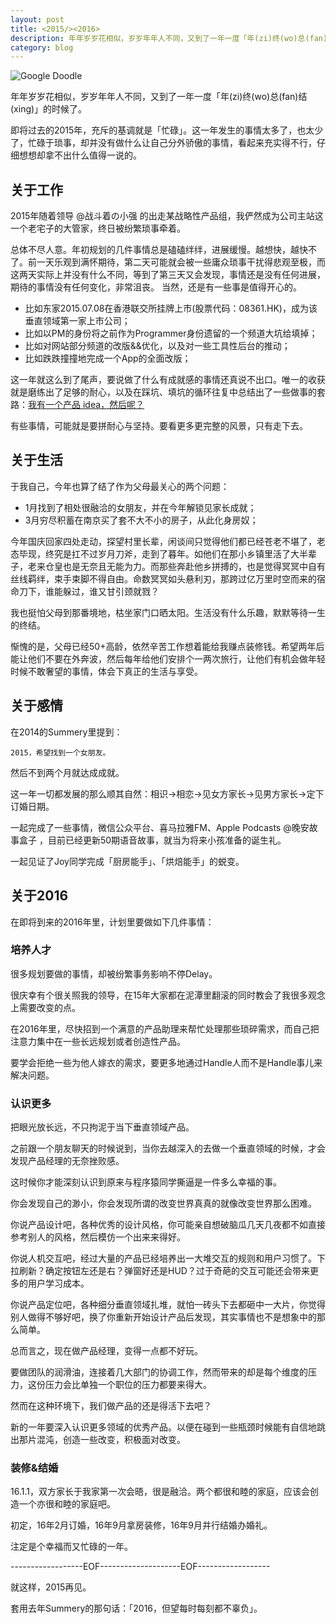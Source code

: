 ```yaml
---
layout: post
title: <2015/><2016>
description: 年年岁岁花相似，岁岁年年人不同，又到了一年一度「年(zi)终(wo)总(fan)结(xing)」的时候了。
category: blog
---
```


![Google Doodle](http://7i7g9y.com1.z0.glb.clouddn.com/2015-new-year.gif)

年年岁岁花相似，岁岁年年人不同，又到了一年一度「年(zi)终(wo)总(fan)结(xing)」的时候了。

即将过去的2015年，充斥的基调就是「忙碌」。这一年发生的事情太多了，也太少了，忙碌于琐事，却并没有做什么让自己分外骄傲的事情，看起来充实得不行，仔细想想却拿不出什么值得一说的。

## 关于工作
2015年随着领导 @战斗着の小强 的出走某战略性产品组，我俨然成为公司主站这一个老宅子的大管家，终日被纷繁琐事牵着。

总体不尽人意。年初规划的几件事情总是磕磕绊绊，进展缓慢。越想快，越快不了。前一天乐观到满怀期待，第二天可能就会被一些庸众琐事干扰得悲观至极，而这两天实际上并没有什么不同，等到了第三天又会发现，事情还是没有任何进展，期待的事情没有任何变化，非常沮丧。
当然，还是有一些事是值得开心的。

* 比如东家2015.07.08在香港联交所挂牌上市(股票代码：08361.HK)，成为该垂直领域第一家上市公司；
* 比如以PM的身份将之前作为Programmer身份遗留的一个频道大坑给填掉；
* 比如对网站部分频道的改版&&优化，以及对一些工具性后台的推动；
* 比如跌跌撞撞地完成一个App的全面改版；

这一年就这么到了尾声，要说做了什么有成就感的事情还真说不出口。唯一的收获就是磨练出了足够的耐心，以及在踩坑、填坑的循环往复中总结出了一些做事的套路：[我有一个产品 idea，然后呢？](http://daiweiyang.com/my-product-methodology/)

有些事情，可能就是要拼耐心与坚持。要看更多更完整的风景，只有走下去。

## 关于生活
于我自己，今年也算了结了作为父母最关心的两个问题：

* 1月找到了相处很融洽的女朋友，并在今年解锁见家长成就；
* 3月穷尽积蓄在南京买了套不大不小的房子，从此化身房奴；

今年国庆回家四处走动，探望村里长辈，闲谈间只觉得他们都已经苍老不堪了，老态毕现，终究是扛不过岁月刀斧，走到了暮年。如他们在那小乡镇里活了大半辈子，老来仓皇也是无奈且无能为力。而那些奔赴他乡拼搏的，也是觉得冥冥中自有丝线羁绊，束手束脚不得自由。命数冥冥如头悬利刃，那跨过亿万里时空而来的宿命刀下，谁能躲过，谁又甘引颈就戮？

我也挺怕父母到那番境地，枯坐家门口晒太阳。生活没有什么乐趣，默默等待一生的终结。

惭愧的是，父母已经50+高龄，依然辛苦工作想着能给我赚点装修钱。希望两年后能让他们不要在外奔波，然后每年给他们安排个一两次旅行，让他们有机会做年轻时候不敢奢望的事情，体会下真正的生活与享受。

## 关于感情
在2014的Summery里提到：

`2015，希望找到一个女朋友。`

然后不到两个月就达成成就。

这一年一切都发展的那么顺其自然：相识->相恋->见女方家长->见男方家长->定下订婚日期。

一起完成了一些事情，微信公众平台、喜马拉雅FM、Apple Podcasts @晚安故事盒子 ，目前已经更新50期语音故事，就当为将来小孩准备的诞生礼。

一起见证了Joy同学完成「厨房能手」、「烘焙能手」的蜕变。

## 关于2016
在即将到来的2016年里，计划里要做如下几件事情：

### 培养人才
很多规划要做的事情，却被纷繁事务影响不停Delay。

很庆幸有个很关照我的领导，在15年大家都在泥潭里翻滚的同时教会了我很多观念上需要改变的点。

在2016年里，尽快招到一个满意的产品助理来帮忙处理那些琐碎需求，而自己把注意力集中在一些长远规划或者创造性产品。

要学会拒绝一些为他人嫁衣的需求，要更多地通过Handle人而不是Handle事儿来解决问题。

### 认识更多
把眼光放长远，不只拘泥于当下垂直领域产品。

之前跟一个朋友聊天的时候说到，当你去越深入的去做一个垂直领域的时候，才会发现产品经理的无奈挫败感。

这时候你才能深刻认识到原来与程序猿同学撕逼是一件多么幸福的事。

你会发现自己的渺小，你会发现所谓的改变世界真真的就像改变世界那么困难。

你说产品设计吧，各种优秀的设计风格，你可能亲自想破脑瓜几天几夜都不如直接参考别人的风格，然后模仿一个出来来得好。

你说人机交互吧，经过大量的产品已经培养出一大堆交互的规则和用户习惯了。下拉刷新？确定按钮左还是右？弹窗好还是HUD？过于奇葩的交互可能还会带来更多的用户学习成本。

你说产品定位吧，各种细分垂直领域扎堆，就怕一砖头下去都砸中一大片，你觉得别人做得不够好吧，换了你重新开始设计产品后发现，其实事情也不是想象中的那么简单。

总而言之，现在做产品经理，变得一点都不好玩。

要做团队的润滑油，连接着几大部门的协调工作，然而带来的却是每个维度的压力，这份压力会比单独一个职位的压力都要来得大。

然而在这种环境下，我们做产品的还是得活下去吧？

新的一年要深入认识更多领域的优秀产品。以便在碰到一些瓶颈时候能有自信地跳出那片混沌，创造一些改变，积极面对改变。

### 装修&结婚
16.1.1，双方家长于我家第一次会晤，很是融洽。两个都很和睦的家庭，应该会创造一个亦很和睦的家庭吧。

初定，16年2月订婚，16年9月拿房装修，16年9月并行结婚办婚礼。

注定是个幸福而又忙碌的一年。


------------------EOF--------------------EOF------------------

就这样，2015再见。

套用去年Summery的那句话：「2016，但望每时每刻都不辜负」。
